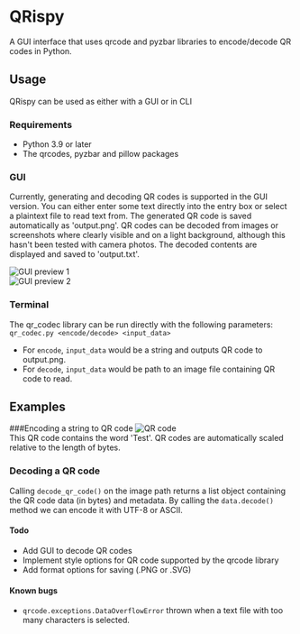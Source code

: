 # QRispy
A GUI interface that uses qrcode and pyzbar libraries to encode/decode QR codes in Python.

## Usage
QRispy can be used as either with a GUI or in CLI

### Requirements  
* Python 3.9 or later
* The qrcodes, pyzbar and pillow packages

### GUI
Currently, generating and decoding QR codes is supported in the GUI version. You can either enter some text directly into the entry box or select a plaintext file to read text from. The generated QR code is saved automatically as 'output.png'. 
QR codes can be decoded from images or screenshots where clearly visible and on a light background, although this hasn't been tested with camera photos. The decoded contents are displayed and saved to 'output.txt'.  

![GUI preview 1](https://corndog.s-ul.eu/xyBGtsCg.png)  
![GUI preview 2](https://corndog.s-ul.eu/Hgwqtm67.png)
### Terminal
The qr_codec library can be run directly with the following parameters:  
`qr_codec.py <encode/decode> <input_data>`

* For `encode`, `input_data` would be a string and outputs QR code to output.png.  
* For `decode`, `input_data` would be path to an image file containing QR code to read.

## Examples

###Encoding a string to QR code
![QR code](https://i.imgur.com/MrNDhWh.png)  
This QR code contains the word 'Test'. QR codes are automatically scaled relative to the length of bytes.

### Decoding a QR code  
Calling `decode_qr_code()` on the image path returns a list object containing the QR code data (in bytes) and metadata. By calling the `data.decode()` method we can encode it with UTF-8 or ASCII.

#### Todo
* Add GUI to decode QR codes
* Implement style options for QR code supported by the qrcode library
* Add format options for saving (.PNG or .SVG)

#### Known bugs
* `qrcode.exceptions.DataOverflowError` thrown when a text file with too many characters is selected. 
